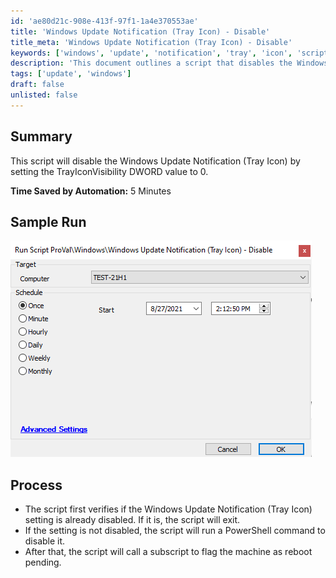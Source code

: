 ```yaml
---
id: 'ae80d21c-908e-413f-97f1-1a4e370553ae'
title: 'Windows Update Notification (Tray Icon) - Disable'
title_meta: 'Windows Update Notification (Tray Icon) - Disable'
keywords: ['windows', 'update', 'notification', 'tray', 'icon', 'script', 'disable']
description: 'This document outlines a script that disables the Windows Update Notification Tray Icon by modifying the TrayIconVisibility DWORD value. It includes a verification process to check if the setting is already disabled and provides a sample run image for reference.'
tags: ['update', 'windows']
draft: false
unlisted: false
---
```


## Summary

This script will disable the Windows Update Notification (Tray Icon) by setting the TrayIconVisibility DWORD value to 0.

**Time Saved by Automation:** 5 Minutes

## Sample Run

![Sample Run](../../../static/img/Windows-Update-Notification-(Tray-Icon)---Disable/image_1.png)

## Process

- The script first verifies if the Windows Update Notification (Tray Icon) setting is already disabled. If it is, the script will exit.
- If the setting is not disabled, the script will run a PowerShell command to disable it.
- After that, the script will call a subscript to flag the machine as reboot pending.




